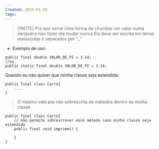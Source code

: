 ```yaml
---
Created: 2025-01-29
tags:
---
```


> [!NOTE] Pra que serve
> Uma forma de chumbar um valor numa variável e não fazer ela mudar nunca
> Ela deve ser escrita em letras maiúsculas e separados por "_"

- Exemplo de uso:
```
public final double VALOR_DE_PI = 3.14;
//ou
public static final double VALOR_DE_PI = 3.14;
```

Quando eu não quiser que minha classe seja estendida: 
```
public final class Carro{
	....
}
```

> O mesmo vale pra não sobrescrita de métodos dentro da minha classe

```
public final class Carro{
	// não permite sobrescrever esse método caso minha classe seja estendida
	public final void imprime() {
	
	}
}
```